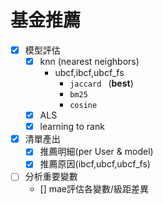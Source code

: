 # 基金推薦


- [x] 模型評估
    -  [x] knn (nearest neighbors)
        - ubcf,ibcf,ubcf_fs    
            - `jaccard ` (**best**)
            - `bm25`
            - `cosine`
    -  [x] ALS
    -  [x] learning to rank

- [x] 清單產出
    - [x] 推薦明細(per User & model) 
    - [x] 推薦原因(ibcf,ubcf,ubcf_fs)

- [ ] 分析重要變數
    - [] mae評估各變數/級距差異